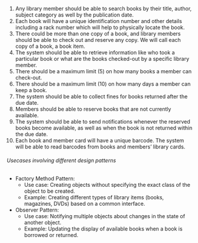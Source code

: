 1. Any library member should be able to search books by their title, author,
   subject category as well by the publication date.
2. Each book will have a unique identification number and other details
   including a rack number which will help to physically locate the book.
3. There could be more than one copy of a book, and library members
   should be able to check out and reserve any copy. We will call each copy
   of a book, a book item.
4. The system should be able to retrieve information like who took a
   particular book or what are the books checked-out by a specific library
   member.
5. There should be a maximum limit (5) on how many books a member can
   check-out.
6. There should be a maximum limit (10) on how many days a member can
   keep a book.
7. The system should be able to collect fines for books returned after the
   due date.
8. Members should be able to reserve books that are not currently available.
9. The system should be able to send notifications whenever the reserved
   books become available, as well as when the book is not returned within
   the due date.
10. Each book and member card will have a unique barcode. The system will
    be able to read barcodes from books and members’ library cards.

###### Usecases involving different design patterns

- Factory Method Pattern:
  - Use case: Creating objects without specifying the exact class of the object to be created.
  - Example: Creating different types of library items (books, magazines, DVDs) based on a common interface.
- Observer Pattern:
  - Use case: Notifying multiple objects about changes in the state of another object.
  - Example: Updating the display of available books when a book is borrowed or returned.

